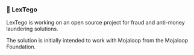 ### 👋 LexTego 

LexTego is working on an open source project for fraud and anti-money laundering solutions.

The solution is initially intended to work with Mojaloop from the Mojaloop Foundation. 

<!--
**lextego/lextego** is a ✨ _special_ ✨ repository because its `README.md` (this file) appears on your GitHub profile.

Here are some ideas to get you started:

- 🔭 I’m currently working on ...
- 🌱 I’m currently learning ...
- 👯 I’m looking to collaborate on ...
- 🤔 I’m looking for help with ...
- 💬 Ask me about ...
- 📫 How to reach me: ...
- 😄 Pronouns: ...
- ⚡ Fun fact: ...
-->

